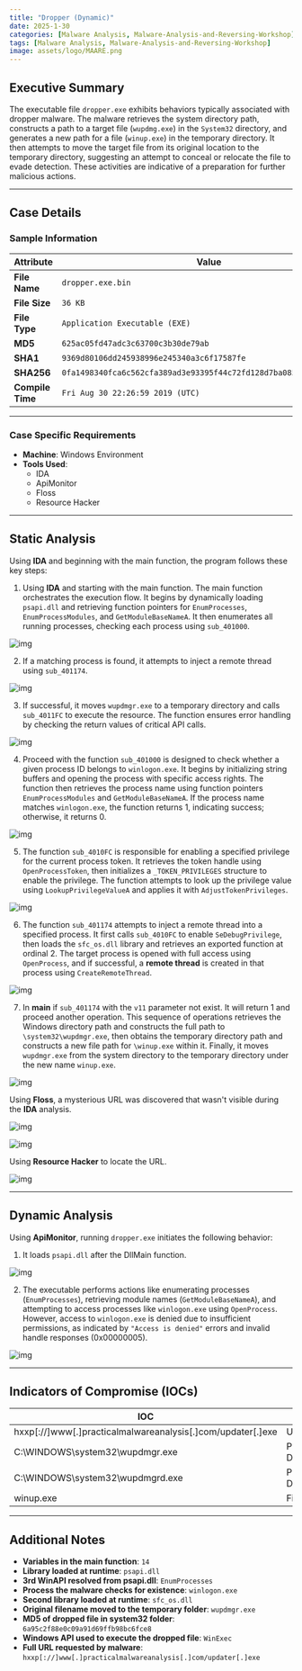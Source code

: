 ```yaml
---
title: "Dropper (Dynamic)"
date: 2025-1-30
categories: [Malware Analysis, Malware-Analysis-and-Reversing-Workshop]
tags: [Malware Analysis, Malware-Analysis-and-Reversing-Workshop]
image: assets/logo/MAARE.png
---
```


## Executive Summary

The executable file `dropper.exe` exhibits behaviors typically associated with dropper malware. The malware retrieves the system directory path, constructs a path to a target file (`wupdmg.exe`) in the `System32` directory, and generates a new path for a file (`winup.exe`) in the temporary directory. It then attempts to move the target file from its original location to the temporary directory, suggesting an attempt to conceal or relocate the file to evade detection. These activities are indicative of a preparation for further malicious actions.

---

## Case Details

### Sample Information

| **Attribute**           | **Value**                                                           |
|-------------------------|---------------------------------------------------------------------|
| **File Name**           | `dropper.exe.bin`                                                   |
| **File Size**           | `36 KB`                                                             |
| **File Type**           | `Application Executable (EXE)`                                      |
| **MD5**                 | `625ac05fd47adc3c63700c3b30de79ab`                                  |
| **SHA1**                | `9369d80106dd245938996e245340a3c6f17587fe`                          |
| **SHA256**              | `0fa1498340fca6c562cfa389ad3e93395f44c72fd128d7ba08579a69aaf3b126`  |
| **Compile Time**        | `Fri Aug 30 22:26:59 2019 (UTC)`                                    |

---

### **Case Specific Requirements**

- **Machine**: Windows Environment  
- **Tools Used**:  
    - IDA  
    - ApiMonitor  
    - Floss  
    - Resource Hacker  

---

## Static Analysis

Using **IDA** and beginning with the main function, the program follows these key steps:

1. Using **IDA** and starting with the main function. The main function orchestrates the execution flow. It begins by dynamically loading `psapi.dll` and retrieving function pointers for `EnumProcesses`, `EnumProcessModules`, and `GetModuleBaseNameA`. It then enumerates all running processes, checking each process using `sub_401000`. 

![img](assets/14-Dropper-Dynamic/image1.png)

2. If a matching process is found, it attempts to inject a remote thread using `sub_401174`.

![img](assets/14-Dropper-Dynamic/image2.png)

3. If successful, it moves `wupdmgr.exe` to a temporary directory and calls `sub_4011FC` to execute the resource. The function ensures error handling by checking the return values of critical API calls.

![img](assets/14-Dropper-Dynamic/image3.png)

4. Proceed with the function `sub_401000` is designed to check whether a given process ID belongs to `winlogon.exe`. It begins by initializing string buffers and opening the process with specific access rights. The function then retrieves the process name using function pointers `EnumProcessModules` and `GetModuleBaseNameA`. If the process name matches `winlogon.exe`, the function returns 1, indicating success; otherwise, it returns 0.

![img](assets/14-Dropper-Dynamic/image4.png)

5. The function `sub_4010FC` is responsible for enabling a specified privilege for the current process token. It retrieves the token handle using `OpenProcessToken`, then initializes a `_TOKEN_PRIVILEGES` structure to enable the privilege. The function attempts to look up the privilege value using `LookupPrivilegeValueA` and applies it with `AdjustTokenPrivileges`. 

![img](assets/14-Dropper-Dynamic/image5.png)

6. The function `sub_401174` attempts to inject a remote thread into a specified process. It first calls `sub_4010FC` to enable `SeDebugPrivilege`, then loads the `sfc_os.dll` library and retrieves an exported function at ordinal 2. The target process is opened with full access using `OpenProcess`, and if successful, a **remote thread** is created in that process using `CreateRemoteThread`.

![img](assets/14-Dropper-Dynamic/image6.png)

7. In **main** if `sub_401174` with the `v11` parameter not exist. It will return 1 and proceed another operation. This sequence of operations retrieves the Windows directory path and constructs the full path to `\system32\wupdmgr.exe`, then obtains the temporary directory path and constructs a new file path for `\winup.exe` within it. Finally, it moves `wupdmgr.exe` from the system directory to the temporary directory under the new name `winup.exe`.

![img](assets/14-Dropper-Dynamic/image7.png)

Using **Floss**, a mysterious URL was discovered that wasn't visible during the **IDA** analysis. 

![img](assets/14-Dropper-Dynamic/image8.png)

![img](assets/14-Dropper-Dynamic/image9.png)

Using **Resource Hacker** to locate the URL.

![img](assets/14-Dropper-Dynamic/image10.png)

---

## Dynamic Analysis

Using **ApiMonitor**, running `dropper.exe` initiates the following behavior:

1. It loads `psapi.dll` after the DllMain function.

![img](assets/14-Dropper-Dynamic/image11.png)

2. The executable performs actions like enumerating processes (`EnumProcesses`), retrieving module names (`GetModuleBaseNameA`), and attempting to access processes like `winlogon.exe` using `OpenProcess`. However, access to `winlogon.exe` is denied due to insufficient permissions, as indicated by `"Access is denied"` errors and invalid handle responses (0x00000005).

![img](assets/14-Dropper-Dynamic/image12.png)

---

## Indicators of Compromise (IOCs)

| **IOC**                                    | **Type**     |
|--------------------------------------------|--------------|
| hxxp[://]www[.]practicalmalwareanalysis[.]com/updater[.]exe | URL          |
| C:\WINDOWS\system32\wupdmgr.exe            | Path Directory |
| C:\WINDOWS\system32\wupdmgrd.exe           | Path Directory |
| winup.exe                                  | File         |

---

## Additional Notes

- **Variables in the main function**:
  `14` 
- **Library loaded at runtime**:
  `psapi.dll`
- **3rd WinAPI resolved from psapi.dll**:
  `EnumProcesses`
- **Process the malware checks for existence**:
  `winlogon.exe`
- **Second library loaded at runtime**:
  `sfc_os.dll`
- **Original filename moved to the temporary folder**:
  `wupdmgr.exe`
- **MD5 of dropped file in system32 folder**:
  `6a95c2f88e0c09a91d69ffb98bc6fce8`
- **Windows API used to execute the dropped file**:
  `WinExec`
- **Full URL requested by malware**:
  `hxxp[://]www[.]practicalmalwareanalysis[.]com/updater[.]exe`




